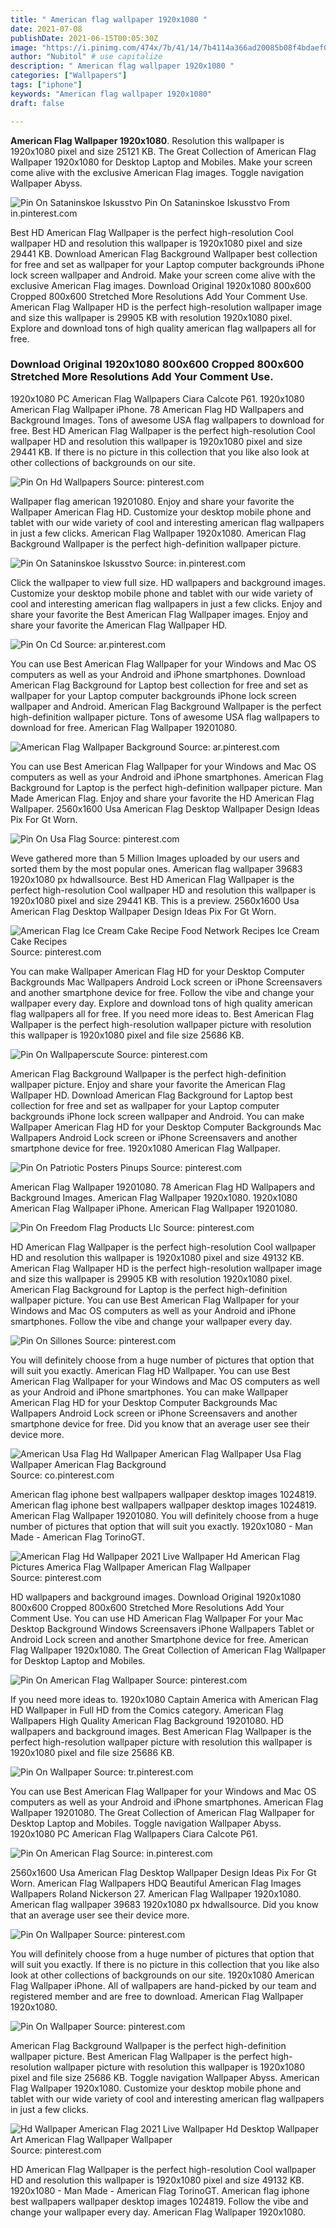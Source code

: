 ```yaml
---
title: " American flag wallpaper 1920x1080 "
date: 2021-07-08
publishDate: 2021-06-15T00:05:30Z
image: "https://i.pinimg.com/474x/7b/41/14/7b4114a366ad20085b08f4bdaef08882.jpg"
author: "Nubitol" # use capitalize
description: " American flag wallpaper 1920x1080 "
categories: ["Wallpapers"]
tags: ["iphone"]
keywords: "American flag wallpaper 1920x1080"
draft: false

---
```



**American Flag Wallpaper 1920x1080**. Resolution this wallpaper is 1920x1080 pixel and size 25121 KB. The Great Collection of American Flag Wallpaper 1920x1080 for Desktop Laptop and Mobiles. Make your screen come alive with the exclusive American Flag images. Toggle navigation Wallpaper Abyss.

![Pin On Sataninskoe Iskusstvo](https://i.pinimg.com/originals/d3/01/95/d301950cb9c0bb216be8a66aad51ae44.jpg "Pin On Sataninskoe Iskusstvo")
Pin On Sataninskoe Iskusstvo From in.pinterest.com


Best HD American Flag Wallpaper is the perfect high-resolution Cool wallpaper HD and resolution this wallpaper is 1920x1080 pixel and size 29441 KB. Download American Flag Background Wallpaper best collection for free and set as wallpaper for your Laptop computer backgrounds iPhone lock screen wallpaper and Android. Make your screen come alive with the exclusive American Flag images. Download Original 1920x1080 800x600 Cropped 800x600 Stretched More Resolutions Add Your Comment Use. American Flag Wallpaper HD is the perfect high-resolution wallpaper image and size this wallpaper is 29905 KB with resolution 1920x1080 pixel. Explore and download tons of high quality american flag wallpapers all for free.

### Download Original 1920x1080 800x600 Cropped 800x600 Stretched More Resolutions Add Your Comment Use.

1920x1080 PC American Flag Wallpapers Ciara Calcote P61. 1920x1080 American Flag Wallpaper iPhone. 78 American Flag HD Wallpapers and Background Images. Tons of awesome USA flag wallpapers to download for free. Best HD American Flag Wallpaper is the perfect high-resolution Cool wallpaper HD and resolution this wallpaper is 1920x1080 pixel and size 29441 KB. If there is no picture in this collection that you like also look at other collections of backgrounds on our site.


![Pin On Hd Wallpapers](https://i.pinimg.com/originals/f5/17/3e/f5173ec78cd54231229f1c84ab9a4b1e.jpg "Pin On Hd Wallpapers")
Source: pinterest.com

Wallpaper flag american 19201080. Enjoy and share your favorite the Wallpaper American Flag HD. Customize your desktop mobile phone and tablet with our wide variety of cool and interesting american flag wallpapers in just a few clicks. American Flag Wallpaper 1920x1080. American Flag Background Wallpaper is the perfect high-definition wallpaper picture.

![Pin On Sataninskoe Iskusstvo](https://i.pinimg.com/originals/d3/01/95/d301950cb9c0bb216be8a66aad51ae44.jpg "Pin On Sataninskoe Iskusstvo")
Source: in.pinterest.com

Click the wallpaper to view full size. HD wallpapers and background images. Customize your desktop mobile phone and tablet with our wide variety of cool and interesting american flag wallpapers in just a few clicks. Enjoy and share your favorite the Best American Flag Wallpaper images. Enjoy and share your favorite the American Flag Wallpaper HD.

![Pin On Cd](https://i.pinimg.com/originals/f2/76/96/f27696701711b940464b3e351f71a780.jpg "Pin On Cd")
Source: ar.pinterest.com

You can use Best American Flag Wallpaper for your Windows and Mac OS computers as well as your Android and iPhone smartphones. Download American Flag Background for Laptop best collection for free and set as wallpaper for your Laptop computer backgrounds iPhone lock screen wallpaper and Android. American Flag Background Wallpaper is the perfect high-definition wallpaper picture. Tons of awesome USA flag wallpapers to download for free. American Flag Wallpaper 19201080.

![American Flag Wallpaper Background](https://i.pinimg.com/originals/d6/15/ea/d615eab0c4465f1fc7c862fdc84d39cb.jpg "American Flag Wallpaper Background")
Source: ar.pinterest.com

You can use Best American Flag Wallpaper for your Windows and Mac OS computers as well as your Android and iPhone smartphones. American Flag Background for Laptop is the perfect high-definition wallpaper picture. Man Made American Flag. Enjoy and share your favorite the HD American Flag Wallpaper. 2560x1600 Usa American Flag Desktop Wallpaper Design Ideas Pix For Gt Worn.

![Pin On Usa Flag](https://i.pinimg.com/originals/5f/5a/3b/5f5a3b22659eb6f88a878cc5a97a8040.jpg "Pin On Usa Flag")
Source: pinterest.com

Weve gathered more than 5 Million Images uploaded by our users and sorted them by the most popular ones. American flag wallpaper 39683 1920x1080 px hdwallsource. Best HD American Flag Wallpaper is the perfect high-resolution Cool wallpaper HD and resolution this wallpaper is 1920x1080 pixel and size 29441 KB. This is a preview. 2560x1600 Usa American Flag Desktop Wallpaper Design Ideas Pix For Gt Worn.

![American Flag Ice Cream Cake Recipe Food Network Recipes Ice Cream Cake Recipes](https://i.pinimg.com/originals/ea/f3/26/eaf326ad270d758df3eac2fb27ea9e44.jpg "American Flag Ice Cream Cake Recipe Food Network Recipes Ice Cream Cake Recipes")
Source: pinterest.com

You can make Wallpaper American Flag HD for your Desktop Computer Backgrounds Mac Wallpapers Android Lock screen or iPhone Screensavers and another smartphone device for free. Follow the vibe and change your wallpaper every day. Explore and download tons of high quality american flag wallpapers all for free. If you need more ideas to. Best American Flag Wallpaper is the perfect high-resolution wallpaper picture with resolution this wallpaper is 1920x1080 pixel and file size 25686 KB.

![Pin On Wallpaperscute](https://i.pinimg.com/originals/e3/7e/20/e37e205a4b3f7fa91fd3c3eec3349584.jpg "Pin On Wallpaperscute")
Source: pinterest.com

American Flag Background Wallpaper is the perfect high-definition wallpaper picture. Enjoy and share your favorite the American Flag Wallpaper HD. Download American Flag Background for Laptop best collection for free and set as wallpaper for your Laptop computer backgrounds iPhone lock screen wallpaper and Android. You can make Wallpaper American Flag HD for your Desktop Computer Backgrounds Mac Wallpapers Android Lock screen or iPhone Screensavers and another smartphone device for free. 1920x1080 American Flag Wallpaper.

![Pin On Patriotic Posters Pinups](https://i.pinimg.com/originals/75/92/98/759298d20338a3b03f62138f93068073.jpg "Pin On Patriotic Posters Pinups")
Source: pinterest.com

American Flag Wallpaper 19201080. 78 American Flag HD Wallpapers and Background Images. American Flag Wallpaper 1920x1080. 1920x1080 American Flag Wallpaper iPhone. American Flag Wallpaper 19201080.

![Pin On Freedom Flag Products Llc](https://i.pinimg.com/originals/63/ed/23/63ed238fc027144087822c3e13afad8f.jpg "Pin On Freedom Flag Products Llc")
Source: pinterest.com

HD American Flag Wallpaper is the perfect high-resolution Cool wallpaper HD and resolution this wallpaper is 1920x1080 pixel and size 49132 KB. American Flag Wallpaper HD is the perfect high-resolution wallpaper image and size this wallpaper is 29905 KB with resolution 1920x1080 pixel. American Flag Background for Laptop is the perfect high-definition wallpaper picture. You can use Best American Flag Wallpaper for your Windows and Mac OS computers as well as your Android and iPhone smartphones. Follow the vibe and change your wallpaper every day.

![Pin On Sillones](https://i.pinimg.com/474x/c8/50/51/c85051e8c99dcf30cb4bb5b2b5e3c537.jpg "Pin On Sillones")
Source: pinterest.com

You will definitely choose from a huge number of pictures that option that will suit you exactly. American Flag HD Wallpaper. You can use Best American Flag Wallpaper for your Windows and Mac OS computers as well as your Android and iPhone smartphones. You can make Wallpaper American Flag HD for your Desktop Computer Backgrounds Mac Wallpapers Android Lock screen or iPhone Screensavers and another smartphone device for free. Did you know that an average user see their device more.

![American Usa Flag Hd Wallpaper American Flag Wallpaper Usa Flag Wallpaper American Flag Background](https://i.pinimg.com/originals/c9/67/46/c967468fa86efa3656aa1d5b7dfaa50a.jpg "American Usa Flag Hd Wallpaper American Flag Wallpaper Usa Flag Wallpaper American Flag Background")
Source: co.pinterest.com

American flag iphone best wallpapers wallpaper desktop images 1024819. American flag iphone best wallpapers wallpaper desktop images 1024819. American Flag Wallpaper 19201080. You will definitely choose from a huge number of pictures that option that will suit you exactly. 1920x1080 - Man Made - American Flag TorinoGT.

![American Flag Hd Wallpaper 2021 Live Wallpaper Hd American Flag Pictures America Flag Wallpaper American Flag Wallpaper](https://i.pinimg.com/originals/52/d7/df/52d7df7569dc520a17b40814a061f767.jpg "American Flag Hd Wallpaper 2021 Live Wallpaper Hd American Flag Pictures America Flag Wallpaper American Flag Wallpaper")
Source: pinterest.com

HD wallpapers and background images. Download Original 1920x1080 800x600 Cropped 800x600 Stretched More Resolutions Add Your Comment Use. You can use HD American Flag Wallpaper For your Mac Desktop Background Windows Screensavers iPhone Wallpapers Tablet or Android Lock screen and another Smartphone device for free. American Flag Wallpaper 1920x1080. The Great Collection of American Flag Wallpaper for Desktop Laptop and Mobiles.

![Pin On American Flag Wallpaper](https://i.pinimg.com/originals/85/85/20/858520a97b62edfec08c29eb0f089e10.jpg "Pin On American Flag Wallpaper")
Source: pinterest.com

If you need more ideas to. 1920x1080 Captain America with American Flag HD Wallpaper in Full HD from the Comics category. American Flag Wallpapers High Quality American Flag Background 19201080. HD wallpapers and background images. Best American Flag Wallpaper is the perfect high-resolution wallpaper picture with resolution this wallpaper is 1920x1080 pixel and file size 25686 KB.

![Pin On Wallpaper](https://i.pinimg.com/originals/5d/d7/f6/5dd7f6abcca5d4f14a863942012910ca.jpg "Pin On Wallpaper")
Source: tr.pinterest.com

You can use Best American Flag Wallpaper for your Windows and Mac OS computers as well as your Android and iPhone smartphones. American Flag Wallpaper 19201080. The Great Collection of American Flag Wallpaper for Desktop Laptop and Mobiles. Toggle navigation Wallpaper Abyss. 1920x1080 PC American Flag Wallpapers Ciara Calcote P61.

![Pin On American Flag](https://i.pinimg.com/originals/00/53/be/0053be657eea25e2182c6b621708865e.jpg "Pin On American Flag")
Source: in.pinterest.com

2560x1600 Usa American Flag Desktop Wallpaper Design Ideas Pix For Gt Worn. American Flag Wallpapers HDQ Beautiful American Flag Images Wallpapers Roland Nickerson 27. American Flag Wallpaper 1920x1080. American flag wallpaper 39683 1920x1080 px hdwallsource. Did you know that an average user see their device more.

![Pin On Wallpaper](https://i.pinimg.com/originals/1a/f0/4e/1af04e57f88e9c13379fe465c4eb32ea.jpg "Pin On Wallpaper")
Source: pinterest.com

You will definitely choose from a huge number of pictures that option that will suit you exactly. If there is no picture in this collection that you like also look at other collections of backgrounds on our site. 1920x1080 American Flag Wallpaper iPhone. All of wallpapers are hand-picked by our team and registered member and are free to download. American Flag Wallpaper 1920x1080.

![Pin On Wallpaper](https://i.pinimg.com/originals/a3/83/1d/a3831d6911a7b0e00a9ae152b40349b2.jpg "Pin On Wallpaper")
Source: pinterest.com

American Flag Background Wallpaper is the perfect high-definition wallpaper picture. Best American Flag Wallpaper is the perfect high-resolution wallpaper picture with resolution this wallpaper is 1920x1080 pixel and file size 25686 KB. Toggle navigation Wallpaper Abyss. American Flag Wallpaper 1920x1080. Customize your desktop mobile phone and tablet with our wide variety of cool and interesting american flag wallpapers in just a few clicks.

![Hd Wallpaper American Flag 2021 Live Wallpaper Hd Desktop Wallpaper Art American Flag Wallpaper Wallpaper](https://i.pinimg.com/474x/7b/41/14/7b4114a366ad20085b08f4bdaef08882.jpg "Hd Wallpaper American Flag 2021 Live Wallpaper Hd Desktop Wallpaper Art American Flag Wallpaper Wallpaper")
Source: pinterest.com

HD American Flag Wallpaper is the perfect high-resolution Cool wallpaper HD and resolution this wallpaper is 1920x1080 pixel and size 49132 KB. 1920x1080 - Man Made - American Flag TorinoGT. American flag iphone best wallpapers wallpaper desktop images 1024819. Follow the vibe and change your wallpaper every day. American Flag Wallpaper 1920x1080.

